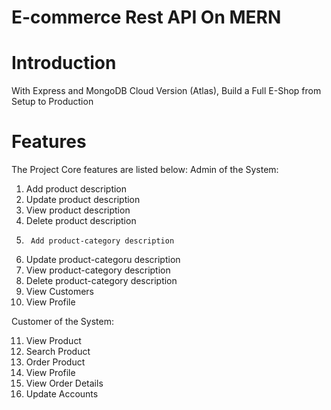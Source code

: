 # E-commerce Rest API On MERN

# Introduction
With Express and MongoDB Cloud Version (Atlas), Build a Full E-Shop from Setup to Production

# Features
The Project Core features are listed below:
Admin of the System:
1.	Add product description
2.	Update product description
3.	View product description
4.	Delete product description
5.      Add product-category description
6.	Update product-categoru description
7.	View product-category description
8.	Delete product-category description
9.	View Customers
10.	View Profile



Customer of the System:


11.	View Product
12.	Search Product
13.	Order Product
14.	View Profile
15.	View Order Details
16.	Update Accounts



